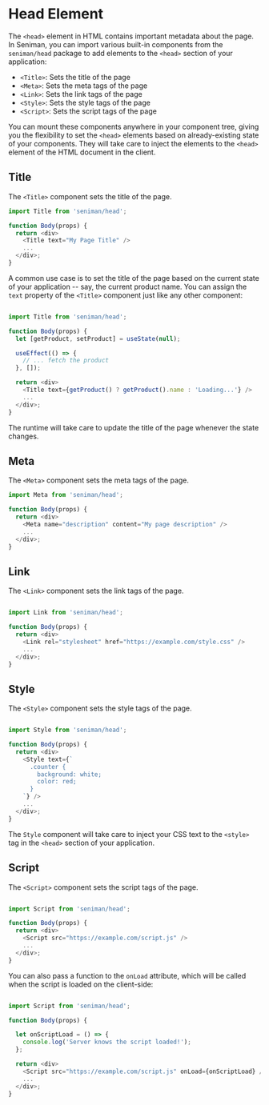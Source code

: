 # Head Element

The `<head>` element in HTML contains important metadata about the page. In Seniman, you can import various built-in components from the `seniman/head` package to add elements to the `<head>` section of your application:

- `<Title>`: Sets the title of the page
- `<Meta>`: Sets the meta tags of the page
- `<Link>`: Sets the link tags of the page
- `<Style>`: Sets the style tags of the page
- `<Script>`: Sets the script tags of the page

You can mount these components anywhere in your component tree, giving you the flexibility to set the `<head>` elements based on already-existing state of your components. They will take care to inject the elements to the `<head>` element of the HTML document in the client.

## Title

The `<Title>` component sets the title of the page.

```js
import Title from 'seniman/head';

function Body(props) {
  return <div>
    <Title text="My Page Title" />
    ...
  </div>;
}
```

A common use case is to set the title of the page based on the current state of your application -- say, the current product name. You can assign the `text` property of the `<Title>` component just like any other component:

```js

import Title from 'seniman/head';

function Body(props) {
  let [getProduct, setProduct] = useState(null);

  useEffect(() => {
    // ... fetch the product
  }, []);

  return <div>
    <Title text={getProduct() ? getProduct().name : 'Loading...'} />
    ...
  </div>;
}
```

The runtime will take care to update the title of the page whenever the state changes.

## Meta

The `<Meta>` component sets the meta tags of the page.

```js
import Meta from 'seniman/head';

function Body(props) {
  return <div>
    <Meta name="description" content="My page description" />
    ...
  </div>;
}
```

## Link

The `<Link>` component sets the link tags of the page.

```js

import Link from 'seniman/head';

function Body(props) {
  return <div>
    <Link rel="stylesheet" href="https://example.com/style.css" />
    ...
  </div>;
}
```

## Style

The `<Style>` component sets the style tags of the page.

```js

import Style from 'seniman/head';

function Body(props) {
  return <div>
    <Style text={`
      .counter {
        background: white;
        color: red;
      }
    `} />
    ...
  </div>;
}
```

The `Style` component will take care to inject your CSS text to the `<style>` tag in the `<head>` section of your application.

## Script

The `<Script>` component sets the script tags of the page. 

```js

import Script from 'seniman/head';

function Body(props) {
  return <div>
    <Script src="https://example.com/script.js" />
    ...
  </div>;
}
```

You can also pass a function to the `onLoad` attribute, which will be called when the script is loaded on the client-side:

```js

import Script from 'seniman/head';

function Body(props) {

  let onScriptLoad = () => {
    console.log('Server knows the script loaded!');
  };

  return <div>
    <Script src="https://example.com/script.js" onLoad={onScriptLoad} />
    ...
  </div>;
}
```
